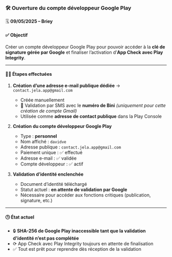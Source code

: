 ### 🛠️ Ouverture du compte développeur Google Play

🗓️ **09/05/2025 – Briey**

#### ✅ Objectif

Créer un compte développeur Google Play pour pouvoir accéder à la **clé de signature gérée par Google** et finaliser l’activation d’**App Check avec Play Integrity**.

---

#### 🧱‍🛠️ Étapes effectuées

1. **Création d’une adresse e-mail publique dédiée**
   → `contact.jela.app@gmail.com`

   * Créée manuellement
   * 📱 Validation par SMS avec le **numéro de Bini** *(uniquement pour cette création de compte Gmail)*
   * Utilisée comme **adresse de contact publique** dans la Play Console

2. **Création du compte développeur Google Play**

   * Type : **personnel**
   * Nom affiché : `davidve`
   * Adresse publique : `contact.jela.app@gmail.com`
   * Paiement unique : ✅ effectué
   * Adresse e-mail : ✅ validée
   * Compte développeur : ✅ actif

3. **Validation d’identité enclenchée**

   * Document d’identité téléchargé
   * Statut actuel : **en attente de validation par Google**
   * Nécessaire pour accéder aux fonctions critiques (publication, signature, etc.)

---

#### 🕒 État actuel

* 🔒 **SHA-256 de Google Play inaccessible tant que la validation d'identité n’est pas complétée**
* ⟳ App Check avec Play Integrity toujours en attente de finalisation
* ✅ Tout est prêt pour reprendre dès réception de la validation
